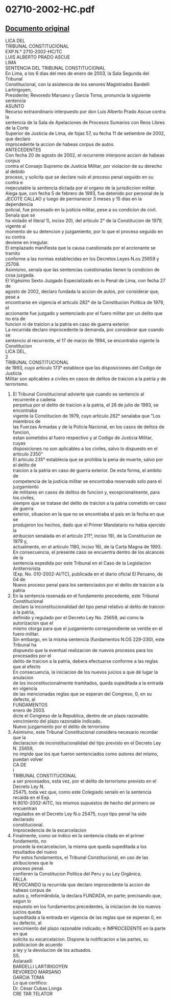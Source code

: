 
02710-2002-HC.pdf
=================
  
[Documento original](https://tc.gob.pe/jurisprudencia/2003/02710-2002-HC.pdf)  
---  
LICA DEL  
TRIBUNAL CONSTITUCIONAL  
EXP.N.° 2710-2002-HC/TC  
LUIS ALBERTO PRADO ASCUE  
LIMA  
SENTENCIA DEL TRIBUNAL CONSTITUCIONAL  
En Lima, a los 6 dias del mes de enero de 2003, la Sala Segunda del Tribunal  
Constitucional, con la asistencia de los senores Magistrados Bardelli Lartirigoyen,  
Presidente; Revoredo Marsano y Garcia Toma, pronuncia la siguiente sentencia  
ASUNTO  
Recurso extraordinario interpuesto por don Luis Alberto Prado Ascue contra la  
sentencia de la Sala de Apelaciones de Procesos Sumarios con Reos Libres de la Corte  
Superior de Justicia de Lima, de fojas 57, su fecha 11 de setiembre de 2002, que declaro  
improcedente la accion de habeas corpus de autos.  
ANTECEDENTES  
Con fecha 20 de agosto de 2002, el recurrente interpone accion de habeas corpus  
contra el Consejo Supremo de Justicia Militar, por violacion de su derecho al debido  
proceso, y solicita que se declare nulo el proceso penal seguido en su contra e  
inejecutable la sentencia dictada por el organo de la jurisdiccion militar.  
Alega que, con fecha 5 de febrero de 1993, fue detenido por personal de la  
JECOTE CALLAO y luego de permanecer 3 meses y 15 dias en la dependencia  
policial, fue procesado en la justicia militar, pese a su condicion de civil. Senala que se  
ha violado el literal 1), inciso 20), del articulo 2° de la Constitucion de 1979, vigente al  
momento de su detencion y juzgamiento, por lo que el proceso seguido en su contra  
deviene en irregular.  
El emplazado manifiesta que la causa cuestionada por el accionante se tramito  
conforme a las normas establecidas en los Decretos Leyes N.os 25659 y 25708.  
Asimismo, senala que las sentencias cuestionadas tienen la condicion de cosa juzgada.  
El Vigésimo Sexto Juzgado Especializado en lo Penal de Lima, con fecha 27 de  
agosto de 2002, declaro fundada la accion de autos, por considerar que, pese a  
encontrarse en vigencia el articulo 282° de la Constitucion Politica de 1979, el  
accionante fue juzgado y sentenciado por el fuero militar por un delito que no era de  
funcion ni de traicion a la patria en caso de guerra exterior.  
La recurrida declaro improcedente la demanda, por considerar que cuando se  
sentencio al recurrente, el 17 de marzo de 1994, se encontraba vigente la Constitucion  
LICA DEL,  
2  
TRIBUNAL CONSTITUCIONAL  
de 1993, cuyo articulo 173° establece que las disposiciones del Codigo de Justicia  
Militar son aplicables a civiles en casos de delitos de traicion a la patria y de terrorismo.  
1. El Tribunal Constitucional advierte que cuando se sentencio al recurrente a cadena  
perpetua por el delito de traicion a la patria, el 26 de julio de 1993, se encontraba  
vigente la Constitucion de 1979, cuyo articulo 282° senalaba que "Los miembros de  
las Fuerzas Armadas y de la Policia Nacional, en los casos de delitos de funcion,  
estan sometidos al fuero respectivo y al Codigo de Justicia Militar, cuyas  
disposiciones no son aplicables a los civiles, salvo lo dispuesto en el articulo 2350"  
El articulo 235° establecia que se prohibia la pena de muerte, salvo por el delito de  
traicion a la patria en caso de guerra exterior. De esta forma, el ambito de  
competencia de la justicia militar se encontraba reservado solo para el juzgamiento  
de militares en casos de delitos de funcion y, excepcionalmente, para los civiles,  
siempre que se tratase del delito de traicion a la patria cometido en caso de guerra  
exterior, situacion en la que no se encontraba el pais en la fecha en que se  
produjeron los hechos, dado que el Primer Mandatario no habia ejercido la  
atribucion senalada en el articulo 211°, inciso 19), de la Constitucion de 1979 y,  
actualmente, en el articulo 1180, inciso 16), de la Carta Magna de 1993.  
En consecuencia, el presente caso se encuentra dentro de los alcances de la  
sentencia expedida por este Tribunal en el Caso de la Legislacion Antiterrorista  
(Exp. No. 010-2002-Al/TC), publicada en el diario oficial El Peruano, de 04 de  
Nuevo proceso penal para los sentenciados por el delito de traicion a la patria  
2. En la sentencia resenada en el fundamento precedente, este Tribunal Constitucional  
declaro la inconstitucionalidad del tipo penal relativo al delito de traicion a la patria,  
definido y regulado por el Decreto Ley No. 25659, asi como la autorizacion que el  
mismo otorga para que el juzgamiento correspondiente se ventile en el fuero militar.  
Sin embargo, en la misma sentencia (fundamentos N.OS 229-230), este Tribunal ha  
dispuesto que la eventual realizacion de nuevos procesos para los procesados por el  
delito de traicion a la patria, debera efectuarse conforme a las reglas que al efecto  
En consecuencia, la iniciacion de los nuevos juicios a que dé lugar la anulacion  
de los inconstitucionalmente tramitados, queda supeditada a la entrada en vigencia  
de las mencionadas reglas que se esperan del Congreso, 0, en su defecto, al  
FUNDAMENTOS  
enero de 2003.  
dicte el Congreso de la Republica, dentro de un plazo razonable.  
vencimiento del plazo razonable indicado.  
Nuevo juzgamiento por el delito de terrorismo  
3. Asimismo, este Tribunal Constitucional considera necesario recordar que la  
declaracion de inconstitucionalidad del tipo previsto en el Decreto Ley N. 25659,  
no impide que los que fueron sentenciados como autores del mismo, puedan volver  
CA DE  
l  
TRIBUNAL CONSTITUCIONAL  
a ser procesados, esta vez, por el delito de terrorismo previsto en el Decreto Ley N.  
25475, toda vez que, como este Colegiado senalo en la sentencia recaida en el Exp.  
N.9010-2002-AITC, los mismos supuestos de hecho del primero se encuentran  
regulados en el Decreto Ley N.o 25475, cuyo tipo penal ha sido declarado  
constitucional.  
Improcedencia de la excarcelacion  
4. Finalmente, como se indico en la sentencia citada en el primer fundamento, no  
procede la excarcelacion, la misma que queda supeditada a los resultados del nuevo  
Por estos fundamentos, el Tribunal Constitucional, en uso de las atribuciones que le  
proceso penal.  
confieren la Constitucion Politica del Peru y su Ley Orgânica,  
FALLA  
REVOCANDO la recurrida que declaro improcedente la accion de habeas corpus de  
autos y, reformândola, la declara FUNDADA, en parte; precisando que, segun lo  
expuesto en los fundamentos precedentes, la iniciacion de los nuevos juicios queda  
supeditada a la entrada en vigencia de las reglas que se esperan 0, en su defecto, al  
vencimiento del plazo razonable indicado; e IMPROCEDENTE en la parte en que  
solicita su excarcelacion. Dispone la notificacion a las partes, su publicacion de acuerdo  
a ley y la devolucion de los actuados.  
SS.  
Aolaraelli  
BARDELLI LARTIRIGOYEN  
REVOREDO MARSANO  
GARCIA TOMA  
Lo que certifico:  
Dr. César Cubas Longa  
CRE TAR TELATOR